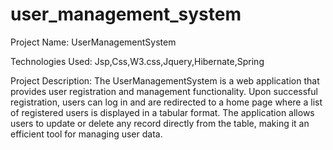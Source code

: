 # user_management_system

Project Name: UserManagementSystem

Technologies Used: Jsp,Css,W3.css,Jquery,Hibernate,Spring

Project Description:
The UserManagementSystem is a web application that provides user registration and management functionality. Upon successful registration, users can log in and are redirected to a home page where a list of registered users is displayed in a tabular format. The application allows users to update or delete any record directly from the table, making it an efficient tool for managing user data.

